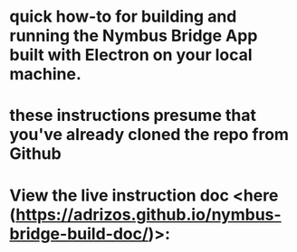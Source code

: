# quick how-to for building and running the Nymbus Bridge App built with Electron on your local machine.
# these instructions presume that you've already cloned the repo from Github
# View the live instruction doc <here (https://adrizos.github.io/nymbus-bridge-build-doc/)>:
